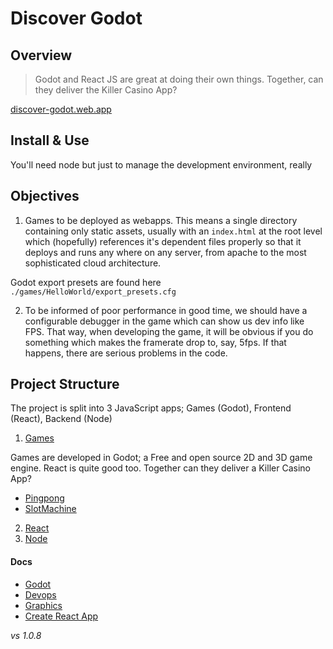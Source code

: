 # Discover Godot

## Overview

> Godot and React JS are great at doing their own things. Together, can they deliver the Killer Casino App?  

[discover-godot.web.app](https://discover-godot.web.app)

## Install & Use

You'll need node but just to manage the development environment, really

## Objectives

1. Games to be deployed as webapps. This means a single directory containing only static assets, usually with an `index.html` at the root level which (hopefully) references it's dependent files properly so that it deploys and runs any where on any server, from apache to the most sophisticated cloud architecture. 

Godot export presets are found here `./games/HelloWorld/export_presets.cfg`

2. To be informed of poor performance in good time, we should have a configurable debugger in the game which can show us dev info like FPS. That way, when developing the game, it will be obvious if you do something which makes the framerate drop to, say, 5fps. If that happens, there are serious problems in the code.

## Project Structure

The project is split into 3 JavaScript apps; Games (Godot), Frontend (React), Backend (Node) 

1. [Games](./games) 

Games are developed in Godot; a Free and open source 2D and 3D game engine. React is quite good too. Together can they deliver a Killer Casino App? 

- [Pingpong](./games/Pingpong)
- [SlotMachine](./games/SlotMachine)

2. [React](./apps/react-app)
3. [Node](./apps/node-app)

#### Docs

- [Godot](./docs/godot.md) 
- [Devops](./docs/devops.md)
- [Graphics](./docs/graphics.md)
- [Create React App](./docs/create-react-app.md)

_vs 1.0.8_
